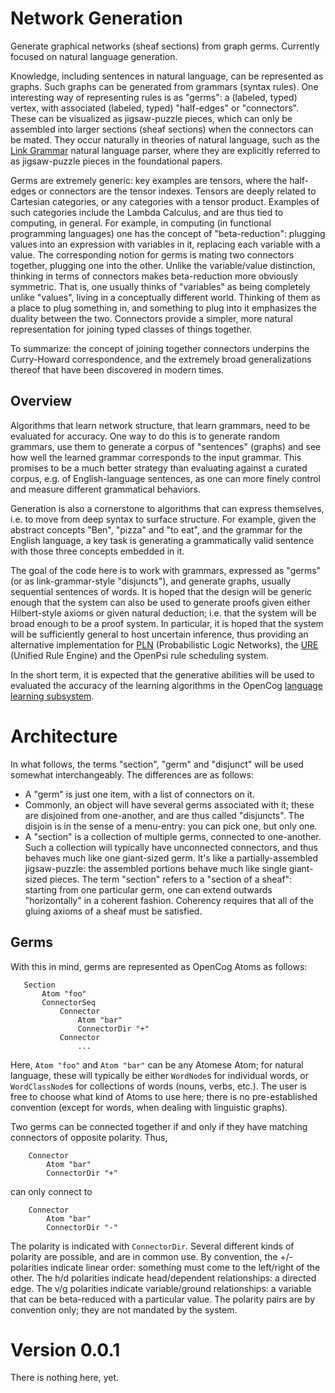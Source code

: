 # Network Generation
Generate graphical networks (sheaf sections) from graph germs.
Currently focused on natural language generation.

Knowledge, including sentences in natural language, can be represented
as graphs. Such graphs can be generated from grammars (syntax rules).
One interesting way of representing rules is as "germs": a (labeled,
typed) vertex, with associated (labeled, typed) "half-edges" or
"connectors". These can be visualized as jigsaw-puzzle pieces, which
can only be assembled into larger sections (sheaf sections) when the
connectors can be mated. They occur naturally in theories of natural
language, such as the
[Link Grammar](https://www.abisource.com/projects/link-grammar/)
natural language parser, where they are explicitly referred to as
jigsaw-puzzle pieces in the foundational papers.

Germs are extremely generic: key examples are tensors, where the
half-edges or connectors are the tensor indexes. Tensors are deeply
related to Cartesian categories, or any categories with a tensor
product. Examples of such categories include the Lambda Calculus,
and are thus tied to computing, in general. For example, in
computing (in functional programming languages) one has the concept of
"beta-reduction": plugging values into an expression with variables
in it, replacing each variable with a value. The corresponding notion
for germs is mating two connectors together, plugging one into the
other. Unlike the variable/value distinction, thinking in terms of
connectors makes beta-reduction more obviously symmetric. That is,
one usually thinks of "variables" as being completely unlike "values",
living in a conceptually different world.  Thinking of them as a place
to plug something in, and something to plug into it emphasizes the
duality between the two. Connectors provide a simpler, more natural
representation for joining typed classes of things together.

To summarize: the concept of joining together connectors underpins
the Curry-Howard correspondence, and the extremely broad generalizations
thereof that have been discovered in modern times.

## Overview
Algorithms that learn network structure, that learn grammars, need to be
evaluated for accuracy. One way to do this is to generate random
grammars, use them to generate a corpus of "sentences" (graphs) and
see how well the learned grammar corresponds to the input grammar.
This promises to be a much better strategy than evaluating against
a curated corpus, e.g. of English-language sentences, as one can more
finely control and measure different grammatical behaviors.

Generation is also a cornerstone to algorithms that can express
themselves, i.e. to move from deep syntax to surface structure. For
example, given the abstract concepts "Ben", "pizza" and "to eat", and
the grammar for the English language, a key task is generating a
grammatically valid sentence with those three concepts embedded in it.

The goal of the code here is to work with grammars, expressed as "germs"
(or as link-grammar-style "disjuncts"), and generate graphs, usually
sequential sentences of words. It is hoped that the design will be
generic enough that the system can also be used to generate proofs
given either Hilbert-style axioms or given natural deduction; i.e. that
the system will be broad enough to be a proof system. In particular,
it is hoped that the system will be sufficiently general to host
uncertain inference, thus providing an alternative implementation for
[PLN](https://github.com/opencog/pln) (Probabilistic Logic Networks),
the [URE](https://github.com/opencog/ure) (Unified Rule Engine) and
the OpenPsi rule scheduling system.

In the short term, it is expected that the generative abilities will
be used to evaluated the accuracy of the learning algorithms in the
OpenCog [language learning subsystem](https://github.com/opencog/learn).

# Architecture
In what follows, the terms "section", "germ" and "disjunct" will be
used somewhat interchangeably. The differences are as follows:
* A "germ" is just one item, with a list of connectors on it.
* Commonly, an object will have several germs associated with it;
  these are disjoined from one-another, and are thus called "disjuncts".
  The disjoin is in the sense of a menu-entry: you can pick one,
  but only one.
* A "section" is a collection of multiple germs, connected to
  one-another. Such a collection will typically have unconnected
  connectors, and thus behaves much like one giant-sized germ.
  It's like a partially-assembled jigsaw-puzzle: the assembled
  portions behave much like single giant-sized pieces. The term
  "section" refers to a "section of a sheaf": starting from one
  particular germ, one can extend outwards "horizontally" in a
  coherent fashion. Coherency requires that all of the gluing
  axioms of a sheaf must be satisfied.

## Germs
With this in mind, germs are represented as OpenCog Atoms as
follows:
```
   Section
       Atom "foo"
       ConnectorSeq
           Connector
               Atom "bar"
               ConnectorDir "+"
           Connector
               ...
```
Here, `Atom "foo"` and `Atom "bar"` can be any Atomese Atom; for
natural language, these will typically be either `WordNode`s for
individual words, or `WordClassNode`s for collections of words
(nouns, verbs, etc.). The user is free to choose what kind of Atoms
to use here; there is no pre-established convention (except for
words, when dealing with linguistic graphs).

Two germs can be connected together if and only if they have
matching connectors of opposite polarity. Thus,
```
    Connector
        Atom "bar"
        ConnectorDir "+"
```
can only connect to
```
    Connector
        Atom "bar"
        ConnectorDir "-"
```
The polarity is indicated with `ConnectorDir`. Several different kinds
of polarity are possible, and are in common use. By convention, the +/-
polarities indicate linear order: something must come to the left/right
of the other.  The h/d polarities indicate head/dependent relationships:
a directed edge. The v/g polarities indicate variable/ground
relationships: a variable that can be beta-reduced with a particular
value.  The polarity pairs are by convention only; they are not
mandated by the system.



# Version 0.0.1
There is nothing here, yet.

